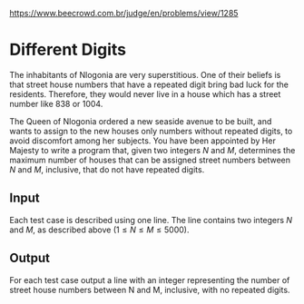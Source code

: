 https://www.beecrowd.com.br/judge/en/problems/view/1285

# Different Digits

The inhabitants of Nlogonia are very superstitious. One of their beliefs is
that street house numbers that have a repeated digit bring bad luck for the
residents. Therefore, they would never live in a house which has a street
number like 838 or 1004.

The Queen of Nlogonia ordered a new seaside avenue to be built, and wants to
assign to the new houses only numbers without repeated digits, to avoid
discomfort among her subjects. You have been appointed by Her Majesty to write
a program that, given two integers $N$ and $M$, determines the maximum number
of houses that can be assigned street numbers between $N$ and $M$, inclusive,
that do not have repeated digits.

## Input

Each test case is described using one line. The line contains two integers $N$
and $M$, as described above $(1 \leq N \leq M \leq 5000)$.

## Output

For each test case output a line with an integer representing the number of
street house numbers between N and M, inclusive, with no repeated digits.
